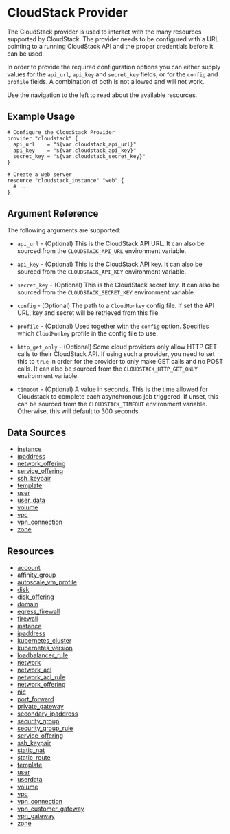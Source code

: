 # CloudStack Provider

The CloudStack provider is used to interact with the many resources
supported by CloudStack. The provider needs to be configured with a
URL pointing to a running CloudStack API and the proper credentials
before it can be used.

In order to provide the required configuration options you can either
supply values for the `api_url`, `api_key` and `secret_key` fields, or
for the `config` and `profile` fields. A combination of both is not
allowed and will not work.

Use the navigation to the left to read about the available resources.

## Example Usage

```hcl
# Configure the CloudStack Provider
provider "cloudstack" {
  api_url    = "${var.cloudstack_api_url}"
  api_key    = "${var.cloudstack_api_key}"
  secret_key = "${var.cloudstack_secret_key}"
}

# Create a web server
resource "cloudstack_instance" "web" {
  # ...
}
```

## Argument Reference

The following arguments are supported:

* `api_url` - (Optional) This is the CloudStack API URL. It can also be sourced
  from the `CLOUDSTACK_API_URL` environment variable.

* `api_key` - (Optional) This is the CloudStack API key. It can also be sourced
  from the `CLOUDSTACK_API_KEY` environment variable.

* `secret_key` - (Optional) This is the CloudStack secret key. It can also be
  sourced from the `CLOUDSTACK_SECRET_KEY` environment variable.

* `config` - (Optional) The path to a `CloudMonkey` config file. If set the API
  URL, key and secret will be retrieved from this file.

* `profile` - (Optional) Used together with the `config` option. Specifies which
  `CloudMonkey` profile in the config file to use.

* `http_get_only` - (Optional) Some cloud providers only allow HTTP GET calls to
  their CloudStack API. If using such a provider, you need to set this to `true`
  in order for the provider to only make GET calls and no POST calls. It can also
  be sourced from the `CLOUDSTACK_HTTP_GET_ONLY` environment variable.

* `timeout` - (Optional) A value in seconds. This is the time allowed for Cloudstack
  to complete each asynchronous job triggered. If unset, this can be sourced from the
  `CLOUDSTACK_TIMEOUT` environment variable. Otherwise, this will default to 300
  seconds.

## Data Sources

- [instance](./d/instance.html.markdown)
- [ipaddress](./d/ipaddress.html.markdown)
- [network_offering](./d/network_offering.html.markdown)
- [service_offering](./d/service_offering.html.markdown)
- [ssh_keypair](./d/ssh_keypair.html.markdown)
- [template](./d/template.html.markdown)
- [user](./d/user.html.markdown)
- [user_data](./d/user_data.html.markdown)
- [volume](./d/volume.html.markdown)
- [vpc](./d/vpc.html.markdown)
- [vpn_connection](./d/vpn_connection.html.markdown)
- [zone](./d/zone.html.markdown)
## Resources

- [account](./r/account.html.markdown)
- [affinity_group](./r/affinity_group.html.markdown)
- [autoscale_vm_profile](./r/autoscale_vm_profile.html.markdown)
- [disk](./r/disk.html.markdown)
- [disk_offering](./r/disk_offering.html.markdown)
- [domain](./r/domain.html.markdown)
- [egress_firewall](./r/egress_firewall.html.markdown)
- [firewall](./r/firewall.html.markdown)
- [instance](./r/instance.html.markdown)
- [ipaddress](./r/ipaddress.html.markdown)
- [kubernetes_cluster](./r/kubernetes_cluster.html.markdown)
- [kubernetes_version](./r/kubernetes_version.html.markdown)
- [loadbalancer_rule](./r/loadbalancer_rule.html.markdown)
- [network](./r/network.html.markdown)
- [network_acl](./r/network_acl.html.markdown)
- [network_acl_rule](./r/network_acl_rule.html.markdown)
- [network_offering](./r/network_offering.html.markdown)
- [nic](./r/nic.html.markdown)
- [port_forward](./r/port_forward.html.markdown)
- [private_gateway](./r/private_gateway.html.markdown)
- [secondary_ipaddress](./r/secondary_ipaddress.html.markdown)
- [security_group](./r/security_group.html.markdown)
- [security_group_rule](./r/security_group_rule.html.markdown)
- [service_offering](./r/service_offering.html.markdown)
- [ssh_keypair](./r/ssh_keypair.html.markdown)
- [static_nat](./r/static_nat.html.markdown)
- [static_route](./r/static_route.html.markdown)
- [template](./r/template.html.markdown)
- [user](./r/user.html.markdown)
- [userdata](./r/userdata.html.markdown)
- [volume](./r/volume.html.markdown)
- [vpc](./r/vpc.html.markdown)
- [vpn_connection](./r/vpn_connection.html.markdown)
- [vpn_customer_gateway](./r/vpn_customer_gateway.html.markdown)
- [vpn_gateway](./r/vpn_gateway.html.markdown)
- [zone](./r/zone.html.markdown)
